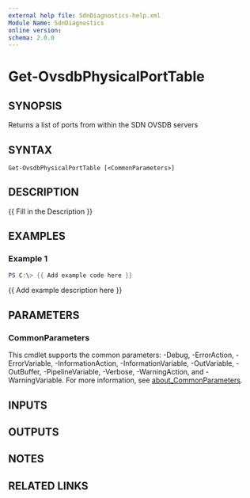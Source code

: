 ```yaml
---
external help file: SdnDiagnostics-help.xml
Module Name: SdnDiagnostics
online version:
schema: 2.0.0
---
```


# Get-OvsdbPhysicalPortTable

## SYNOPSIS
Returns a list of ports from within the SDN OVSDB servers

## SYNTAX

```
Get-OvsdbPhysicalPortTable [<CommonParameters>]
```

## DESCRIPTION
{{ Fill in the Description }}

## EXAMPLES

### Example 1
```powershell
PS C:\> {{ Add example code here }}
```

{{ Add example description here }}

## PARAMETERS

### CommonParameters
This cmdlet supports the common parameters: -Debug, -ErrorAction, -ErrorVariable, -InformationAction, -InformationVariable, -OutVariable, -OutBuffer, -PipelineVariable, -Verbose, -WarningAction, and -WarningVariable. For more information, see [about_CommonParameters](http://go.microsoft.com/fwlink/?LinkID=113216).

## INPUTS

## OUTPUTS

## NOTES

## RELATED LINKS

